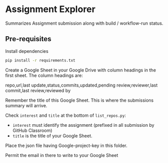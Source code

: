 # Assignment Explorer

Summarizes Assignment submission along with build / workflow-run status.

## Pre-requisites

Install dependencies

```bash
pip install -r requirements.txt
```

Create a Google Sheet in your Google Drive with column headings in the first sheet. The column headings are:

repo,url,last update,status,commits,updated,pending review,reviewer,last commit,last review,reviewed by

Remember the title of this Google Sheet. This is where the submissions summary will arrive.

Check `interest` and `title` at the bottom of `list_repos.py`:

- `interest` must identify the assignment (prefixed in all submission by GitHub Classroom)
- `title` is the title of your Google Sheet.

Place the json file having Google-project-key in this folder.

Permit the email in there to write to your Google Sheet
